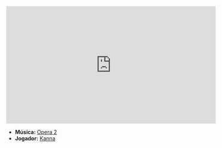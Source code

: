 <iframe width="560" height="315" src="https://www.youtube.com/embed/_69qmyFxTyU?si=zzrMC9xyo337kqVH" title="YouTube video player" frameborder="0" allow="accelerometer; autoplay; clipboard-write; encrypted-media; gyroscope; picture-in-picture; web-share" referrerpolicy="strict-origin-when-cross-origin" allowfullscreen></iframe>

- **Música:** [Opera 2](content/Músicas/Opera%202.md)
- **Jogador:** [Kanna](content/Jogadores/Kanna.md)